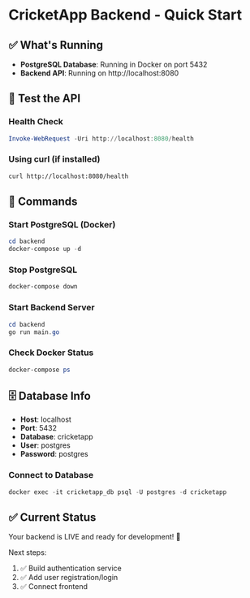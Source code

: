 # CricketApp Backend - Quick Start

## ✅ What's Running

- **PostgreSQL Database**: Running in Docker on port 5432
- **Backend API**: Running on http://localhost:8080

## 🧪 Test the API

### Health Check
```powershell
Invoke-WebRequest -Uri http://localhost:8080/health
```

### Using curl (if installed)
```bash
curl http://localhost:8080/health
```

## 📝 Commands

### Start PostgreSQL (Docker)
```powershell
cd backend
docker-compose up -d
```

### Stop PostgreSQL
```powershell
docker-compose down
```

### Start Backend Server
```powershell
cd backend
go run main.go
```

### Check Docker Status
```powershell
docker-compose ps
```

## 🗄️ Database Info

- **Host**: localhost
- **Port**: 5432
- **Database**: cricketapp
- **User**: postgres
- **Password**: postgres

### Connect to Database
```powershell
docker exec -it cricketapp_db psql -U postgres -d cricketapp
```

## ✅ Current Status

Your backend is LIVE and ready for development! 🚀

Next steps:
1. ✅ Build authentication service
2. ✅ Add user registration/login
3. ✅ Connect frontend
